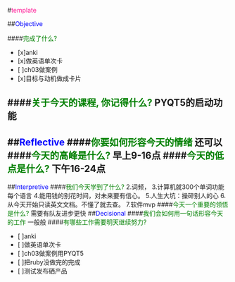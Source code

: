 #<font color=deeppink>template</font>

##<font color=blue>Objective</font>

####<font color=green>完成了什么?</font>
- [x]anki
- [x]做英语单次卡
- [ ]ch03做案例
- [x]目标与动机做成卡片

####<font color=green>关于今天的课程, 你记得什么?</font>
PYQT5的启动功能
---
##<font color=blue>Reflective</font>
####<font color=green>你要如何形容今天的情绪</font>
还可以
####<font color=green>今天的高峰是什么?</font>
早上9-16点
####<font color=green>今天的低点是什么?</font>
下午16-24点
---
##<font color=blue>Interpretive</font>
####<font color=green>我们今天学到了什么?</font>
2.词频，
3.计算机就300个单词功能每个语言
4.能用钱的别花时间，对未来要有信心。
5.人生大坑：操碎别人的心
6.从今天开始只读英文文档。不懂了就去查。
7.软件mvp
####<font color=green>今天一个重要的领悟是什么?</font>
需要有队友进步更快
##<font color=blue>Decisional</font>
####<font color=green>我们会如何用一句话形容今天的工作</font>
一般般
####<font color=green>有哪些工作需要明天继续努力?</font>
- [ ]anki
- [ ]做英语单次卡
- [ ]ch03做案例用PYQT5
- [ ]把ruby没做完的完成
- [ ]测试发布硒产品
